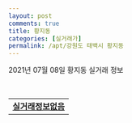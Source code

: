 ```yaml
---
layout: post
comments: true
title: 황지동
categories: [실거래가]
permalink: /apt/강원도 태백시 황지동
---
```


2021년 07월 08일 황지동 실거래 정보

<script type="text/javascript">
  google.charts.load('current', {'packages':['corechart']});
  google.charts.setOnLoadCallback(drawChart);

  function drawChart() {
    var data = google.visualization.arrayToDataTable([['거래일', '매매', '전월세', '전매'], ['20-07', 42, 14, 0], ['20-08', 37, 12, 0], ['20-09', 32, 6, 0], ['20-10', 23, 5, 0], ['20-11', 46, 8, 0], ['20-12', 51, 12, 0], ['21-01', 36, 14, 0], ['21-02', 33, 14, 0], ['21-03', 45, 14, 0], ['21-04', 46, 10, 0], ['21-05', 49, 11, 0], ['21-06', 35, 5, 0], ['21-07', 4, 0, 0]]);

    var options = {
      title: '최근 1년간 유형별 거래량 추이',
      legend: { position: 'bottom' }
    };

    var chart = new google.visualization.LineChart(document.getElementById('columnchart_material'));
    chart.draw(data, (options));년간 
  }
</script>

<div id="columnchart_material" style="width: 95%; margin-left: -35px; display: block"></div>
<br>
<table>
  <tr>
    <td colspan="4" style="font-weight: bold;"><a href="https://search.naver.com/search.naver?query=황지동 실거래정보없음">실거래정보없음</a></td>
  </tr>
    
</table>
    